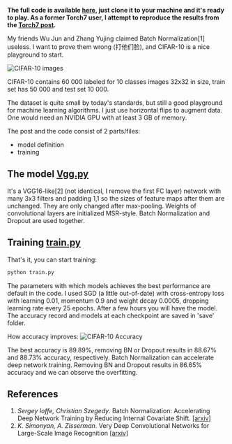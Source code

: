 **The full code is available [here](https://github.com/BeierZhu/CIFAR-10_Pytorch/tree/master), just clone it to your machine and it's ready to play. As a former Torch7 user, I attempt to reproduce the results from the [Torch7 post](http://torch.ch/blog/2015/07/30/cifar.html).**

My friends Wu Jun and Zhang Yujing claimed Batch Normalization[1] useless. I want to prove them wrong (打他们脸), and CIFAR-10 is a nice playground to start.

![CIFAR-10 images](http://upload-images.jianshu.io/upload_images/1231993-328c120bc6ad2d56.png?imageMogr2/auto-orient/strip%7CimageView2/2/w/1240)

CIFAR-10 contains 60 000 labeled for 10 classes images 32x32 in size, train set has 50 000 and test set 10 000. 

The dataset is quite small by today's standards, but still a good playground for machine learning algorithms. I just use horizontal flips to augment data. One would need an NVIDIA GPU with at least 3 GB of memory.

The post and the code consist of 2 parts/files:

* model definition
* training

## The model [Vgg.py](https://github.com/BeierZhu/CIFAR-10_Pytorch/blob/master/Vgg.py)

It's a VGG16-like[2] (not identical, I remove the first FC layer) network with many 3x3 filters and padding 1,1 so the sizes of feature maps after them are unchanged. They are only changed after max-pooling. Weights of convolutional layers are initialized MSR-style. Batch Normalization and Dropout are used together.

## Training [train.py](https://github.com/BeierZhu/CIFAR-10_Pytorch/blob/master/train.py)

That's it, you can start training:

```python
python train.py
```
The parameters with which models achieves the best performance are default in the code. I used SGD (a little out-of-date) with cross-entropy loss with learning 0.01, momentum 0.9 and weight decay 0.0005, dropping learning rate every 25 epochs. After a few hours you will have the model. The accuracy record and models at each checkpoint are saved in 'save' folder.

How accuracy improves:
![CIFAR-10 Accuracy](http://upload-images.jianshu.io/upload_images/1231993-29d2fd707a548dcd.png?imageMogr2/auto-orient/strip%7CimageView2/2/w/1240)

The best accuracy is 89.89%, removing BN or Dropout results in 88.67% and 88.73% accuracy, respectively. Batch Normalization can accelerate deep network training. Removing BN and Dropout results in 86.65% accuracy and we can observe the overfitting. 

## References

1. *Sergey Ioffe, Christian Szegedy*. Batch Normalization: Accelerating Deep Network Training by Reducing Internal Covariate Shift. [[arxiv]](https://arxiv.org/abs/1502.03167)
2. *K. Simonyan, A. Zisserman*. Very Deep Convolutional Networks for Large-Scale Image Recognition [[arxiv]](http://torch.ch/blog/2015/07/30/cifar.html)

